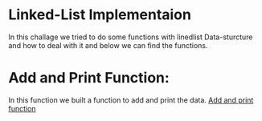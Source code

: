 # Linked-List Implementaion
In this challage we tried to do some functions with linedlist Data-sturcture and how to deal with it and below we can find the functions.

# Add and Print Function:
In this function we built a function to add and print the data.
[Add and print function](https://github.com/OmarAmjad310/challenges-and-dataStructure/blob/Linked-List-Implementation/Data%20Sturctures/LinkedList/Images/Add-And-PrintFunctions%20%20.png)
